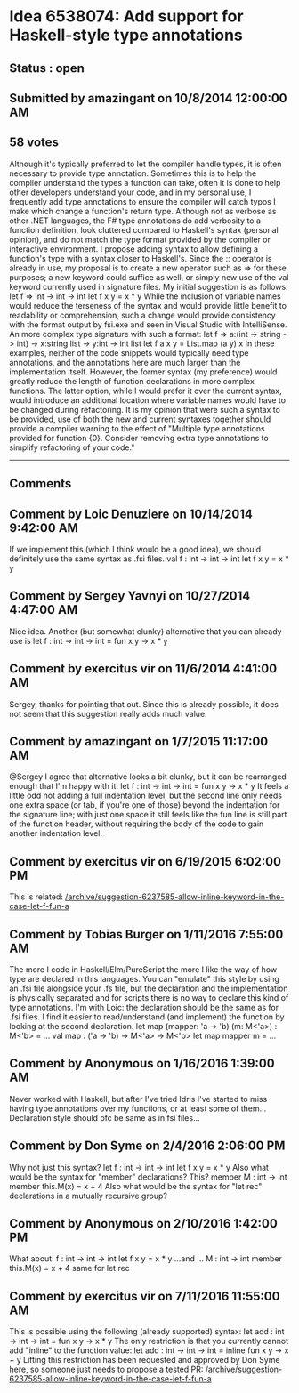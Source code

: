 # Idea 6538074: Add support for Haskell-style type annotations #

## Status : open

## Submitted by amazingant on 10/8/2014 12:00:00 AM

## 58 votes

Although it's typically preferred to let the compiler handle types, it is often necessary to provide type annotation. Sometimes this is to help the compiler understand the types a function can take, often it is done to help other developers understand your code, and in my personal use, I frequently add type annotations to ensure the compiler will catch typos I make which change a function's return type.
Although not as verbose as other .NET languages, the F# type annotations do add verbosity to a function definition, look cluttered compared to Haskell's syntax (personal opinion), and do not match the type format provided by the compiler or interactive environment.
I propose adding syntax to allow defining a function's type with a syntax closer to Haskell's. Since the :: operator is already in use, my proposal is to create a new operator such as => for these purposes; a new keyword could suffice as well, or simply new use of the val keyword currently used in signature files.
My initial suggestion is as follows:
let f => int -> int -> int
let f x y = x * y
While the inclusion of variable names would reduce the terseness of the syntax and would provide little benefit to readability or comprehension, such a change would provide consistency with the format output by fsi.exe and seen in Visual Studio with IntelliSense. An more complex type signature with such a format:
let f => a:(int -> string -> int) -> x:string list -> y:int -> int list
let f a x y = List.map (a y) x
In these examples, neither of the code snippets would typically need type annotations, and the annotations here are much larger than the implementation itself. However, the former syntax (my preference) would greatly reduce the length of function declarations in more complex functions. The latter option, while I would prefer it over the current syntax, would introduce an additional location where variable names would have to be changed during refactoring.
It is my opinion that were such a syntax to be provided, use of both the new and current syntaxes together should provide a compiler warning to the effect of "Multiple type annotations provided for function {0}. Consider removing extra type annotations to simplify refactoring of your code."


------------------------
## Comments


## Comment by Loic Denuziere on 10/14/2014 9:42:00 AM
If we implement this (which I think would be a good idea), we should definitely use the same syntax as .fsi files.
val f : int -> int -> int
let f x y = x * y


## Comment by Sergey Yavnyi on 10/27/2014 4:47:00 AM
Nice idea.
Another (but somewhat clunky) alternative that you can already use is
let f : int -> int -> int = fun x y -> x * y


## Comment by exercitus vir on 11/6/2014 4:41:00 AM
Sergey, thanks for pointing that out. Since this is already possible, it does not seem that this suggestion really adds much value.


## Comment by amazingant on 1/7/2015 11:17:00 AM
@Sergey I agree that alternative looks a bit clunky, but it can be rearranged enough that I'm happy with it:
let f : int -> int -> int =
fun x y -> x * y
It feels a little odd not adding a full indentation level, but the second line only needs one extra space (or tab, if you're one of those) beyond the indentation for the signature line; with just one space it still feels like the fun line is still part of the function header, without requiring the body of the code to gain another indentation level.


## Comment by exercitus vir on 6/19/2015 6:02:00 PM
This is related: [/archive/suggestion-6237585-allow-inline-keyword-in-the-case-let-f-fun-a](/archive/suggestion-6237585-allow-inline-keyword-in-the-case-let-f-fun-a.md)


## Comment by Tobias Burger on 1/11/2016 7:55:00 AM
The more I code in Haskell/Elm/PureScript the more I like the way of how type are declared in this languages.
You can "emulate" this style by using an .fsi file alongside your .fs file, but the declaration and the implementation is physically separated and for scripts there is no way to declare this kind of type annotations.
I'm with Loic: the declaration should be the same as for .fsi files.
I find it easier to read/understand (and implement) the function by looking at the second declaration.
let map (mapper: 'a -> 'b) (m: M<'a>) : M<'b> = ...
val map : ('a -> 'b) -> M<'a> -> M<'b>
let map mapper m = ...


## Comment by Anonymous on 1/16/2016 1:39:00 AM
Never worked with Haskell, but after I've tried Idris I've started to miss having type annotations over my functions, or at least some of them...
Declaration style should ofc be same as in fsi files...


## Comment by Don Syme on 2/4/2016 2:06:00 PM
Why not just this syntax?
let f : int -> int -> int
let f x y = x * y
Also what would be the syntax for "member" declarations? This?
member M : int -> int
member this.M(x) = x + 4
Also what would be the syntax for "let rec" declarations in a mutually recursive group?


## Comment by Anonymous on 2/10/2016 1:42:00 PM
What about:
f : int -> int -> int
let f x y = x * y
...and ...
M : int -> int
member this.M(x) = x + 4
same for let rec


## Comment by exercitus vir on 7/11/2016 11:55:00 AM
This is possible using the following (already supported) syntax:
let add : int -> int -> int =
fun x y -> x * y
The only restriction is that you currently cannot add "inline" to the function value:
let add : int -> int -> int =
inline fun x y -> x + y
Lifting this restriction has been requested and approved by Don Syme here, so someone just needs to propose a tested PR: [/archive/suggestion-6237585-allow-inline-keyword-in-the-case-let-f-fun-a](/archive/suggestion-6237585-allow-inline-keyword-in-the-case-let-f-fun-a.md)

